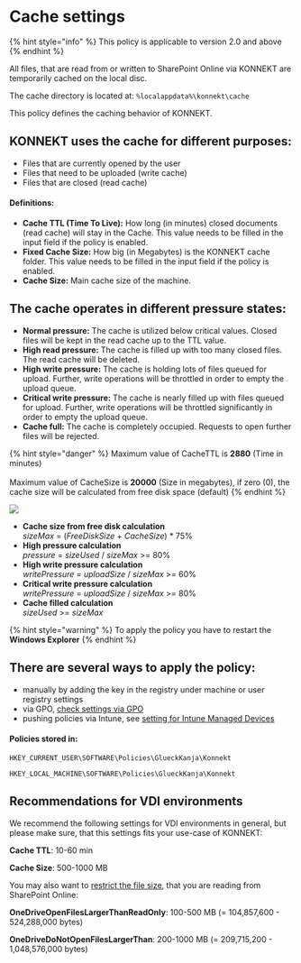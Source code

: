 # Cache settings

{% hint style="info" %}
This policy is applicable to version 2.0 and above
{% endhint %}

All files, that are read from or written to SharePoint Online via KONNEKT are temporarily cached on the local disc.&#x20;

The cache directory is located at: `%localappdata%\konnekt\cache`

This policy defines the caching behavior of KONNEKT.

## **KONNEKT uses the cache for different purposes:**

* Files that are currently opened by the user
* Files that need to be uploaded (write cache)
* Files that are closed (read cache)

#### **Definitions:**&#x20;

* **Cache TTL (Time To Live):** How long (in minutes) closed documents (read cache) will stay in the Cache. This value needs to be filled in the input field if the policy is enabled.
* **Fixed Cache Size:** How big (in Megabytes) is the KONNEKT cache folder. This value needs to be filled in the input field if the policy is enabled.
* **Cache Size:** Main cache size of the machine.&#x20;

## **The cache operates in different pressure states:**

* **Normal pressure:** The cache is utilized below critical values. Closed files will be kept in the read cache up to the TTL value.
* **High read pressure:** The cache is filled up with too many closed files. The read cache will be deleted.
* **High write pressure:** The cache is holding lots of files queued for upload. Further, write operations will be throttled in order to empty the upload queue.
* **Critical write pressure:** The cache is nearly filled up with files queued for upload. Further, write operations will be throttled significantly in order to empty the upload queue.
* **Cache full:** The cache is completely occupied. Requests to open further files will be rejected.

{% hint style="danger" %}
Maximum value of CacheTTL is **2880** (Time in minutes) \
\
Maximum value of CacheSize is **20000** (Size in megabytes), if zero (0), the cache size will be calculated from free disk space (default)
{% endhint %}



![](<../../.gitbook/assets/2021-07-16 12\_27\_25-Cache.png>)

* **Cache size from free disk calculation**\
  &#x20;_sizeMax_ = (_FreeDiskSize_ + _CacheSize_) \* 75%
* **High pressure calculation**\
  &#x20;_pressure_ = _sizeUsed_ / _sizeMax_ >= 80%
* **High write pressure calculation**\
  &#x20;_writePressure_ = _uploadSize_ / _sizeMax_ >= 60%
* **Critical write pressure calculation**\
  &#x20;_writePressure_ = _uploadSize_ / _sizeMax_ >= 80%
* **Cache filled calculation**\
  &#x20;_sizeUsed_ >= _sizeMax_

{% hint style="warning" %}
To apply the policy you have to restart the **Windows Explorer**
{% endhint %}

## **There are several ways to apply the policy:**

* manually by adding the key in the registry under machine or user registry settings
* via GPO, [check settings via GPO](../management-options/settings-via-gpo.md)
* pushing policies via Intune, see [setting for Intune Managed Devices](../management-options/setting-for-intune-managed-devices/)

#### **Policies** stored in:

`HKEY_CURRENT_USER\SOFTWARE\Policies\GlueckKanja\Konnekt`

`HKEY_LOCAL_MACHINE\SOFTWARE\Policies\GlueckKanja\Konnekt`

## Recommendations for VDI environments

We recommend the following settings for VDI environments in general, but please make sure, that this settings fits your use-case of KONNEKT:&#x20;

**Cache TTL**: 10-60 min

**Cache Size**: 500-1000 MB

You may also want to [restrict the file size](../other/open-file-size-limitations.md), that you are reading from SharePoint Online:

**OneDriveOpenFilesLargerThanReadOnly**: 100-500 MB (= 104,857,600 - 524,288,000 bytes)

**OneDriveDoNotOpenFilesLargerThan**: 200-1000 MB (= 209,715,200 - 1,048,576,000 bytes)
